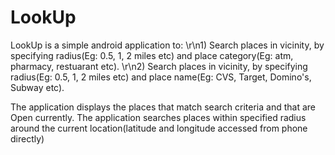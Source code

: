 # LookUp

LookUp is a simple android application to:
\r\n1) Search places in vicinity, by specifying radius(Eg: 0.5, 1, 2 miles etc) and place category(Eg: atm, pharmacy, restuarant etc).
\r\n2) Search places in vicinity, by specifying radius(Eg: 0.5, 1, 2 miles etc) and place name(Eg: CVS, Target, Domino's, Subway etc).

The application displays the places that match search criteria and that are Open currently.
The application searches places within specified radius around the  current location(latitude and longitude accessed from phone directly) 
